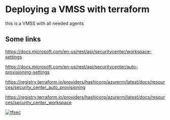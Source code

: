 # Deploying a VMSS with terraform

this is a VMSS with all needed agents

## Some links

https://docs.microsoft.com/en-us/rest/api/securitycenter/workspace-settings

https://docs.microsoft.com/en-us/rest/api/securitycenter/auto-provisioning-settings

https://registry.terraform.io/providers/hashicorp/azurerm/latest/docs/resources/security_center_auto_provisioning

https://registry.terraform.io/providers/hashicorp/azurerm/latest/docs/resources/security_center_workspace

[![tfsec](https://github.com/Rafael-Pazos/terraform-vmss-logs/actions/workflows/tfsec-analysis.yml/badge.svg)](https://github.com/Rafael-Pazos/terraform-vmss-logs/actions/workflows/tfsec-analysis.yml)
